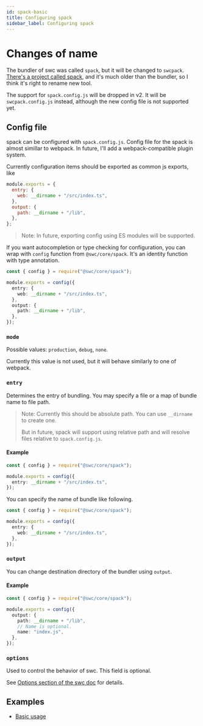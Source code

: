 ```yaml
---
id: spack-basic
title: Configuring spack
sidebar_label: Configuring spack
---
```


# Changes of name

The bundler of swc was called `spack`, but it will be changed to `swcpack`.
[There's a project called spack](https://github.com/swc-project/swc/issues/1113), and it's much older than the bundler, so I think it's right to rename new tool.

The support for `spack.config.js` will be dropped in v2. It will be `swcpack.config.js` instead, although the new config file is not supported yet.

## Config file

spack can be configured with `spack.config.js`. Config file for the spack is almost simillar to webpack. In future, I'll add a webpack-compatible plugin system.

Currently configuration items should be exported as common js exports, like

```js
module.exports = {
  entry: {
    web: __dirname + "/src/index.ts",
  },
  output: {
    path: __dirname + "/lib",
  },
};
```

> Note: In future, exporting config using ES modules will be supported.

If you want autocompletion or type checking for configuration, you can wrap with `config` function from `@swc/core/spack`. It's an identity function with type annotation.

```ts
const { config } = require("@swc/core/spack");

module.exports = config({
  entry: {
    web: __dirname + "/src/index.ts",
  },
  output: {
    path: __dirname + "/lib",
  },
});
```

### `mode`

Possible values: `production`, `debug`, `none`.

Currently this value is not used, but it will behave similarly to one of webpack.

### `entry`

Determines the entry of bundling.
You may specify a file or a map of bundle name to file path.

> Note: Currently this should be absolute path. You can use `__dirname` to create one.
>
> But in future, spack will support using relative path and will resolve files relative to `spack.config.js`.

#### Example

```ts
const { config } = require("@swc/core/spack");

module.exports = config({
  entry: __dirname + "/src/index.ts",
});
```

You can specify the name of bundle like following.

```ts
const { config } = require("@swc/core/spack");

module.exports = config({
  entry: {
    web: __dirname + "/src/index.ts",
  },
});
```

### `output`

You can change destination directory of the bundler using `output`.

#### Example

```ts
const { config } = require("@swc/core/spack");

module.exports = config({
  output: {
    path: __dirname + "/lib",
    // Name is optional.
    name: "index.js",
  },
});
```

<!-- ### `module`

This option is currently not supported. -->

<!-- ### `optimization`

This option is currently buggy. -->

<!-- ### `resolve`

This option is currently not supported. -->

### `options`

Used to control the behavior of swc. This field is optional.

See [Options section of the swc doc](/docs/usage-core#options) for details.

## Examples

- [Basic usage](https://github.com/swc-project/cli/tree/master/examples/spack-basic)
